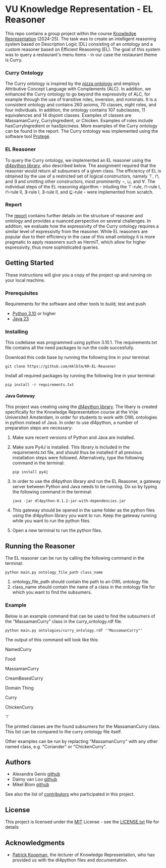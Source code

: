 # VU Knowledge Representation - EL Reasoner
This repo contains a group project within the course [Knowledge Representation](https://research.vu.nl/en/courses/knowledge-representation-4) (2024-25). The task was to create an intelligent reasoning system based on Description Logic (DL) consisting of an ontology and a custom reasoner based on Efficient Reasoning (EL). The goal of this system was to query a restaurant's menu items - in our case the restaurant theme is Curry. 


### Curry Ontology 
The Curry ontology is inspired by the [pizza ontology](https://github.com/owlcs/pizza-ontology/blob/master/pizza.owl) and employs Attributive Concept Language with Complements (ALC). In addition, we enhanced the Curry ontology to go beyond the expressivity of ALC, for example through the use of transitive roles, inversion, and nominals. It is a consistent ontology and contains 260 axioms, 70 classes, eight roles, and four individuals. In addition, the ontology contains 107 subclasses, 11 equivalences and 14 disjoint classes. Examples of classes are MassamanCurry, CurryIngredient, or Chicken. Examples of roles include hasCurryIngredient or hasSpiciness. More examples of the Curry ontology can be found in the report. The Curry ontology was implemented using the software tool [Protegé](https://protege.stanford.edu/).   

### EL Reasoner 
To query the Curry ontology, we implemented an EL reasoner using the [dl4python library](https://github.com/PKoopmann/dl-lib), also described below. The assignment required that the reasoner would return all subsumers of a given class. The efficiency of EL is obtained by the use of a restricted set of logical constructors, namely $\top$, $\sqcap$, and $\exists$ and omitting other constructors, most prominently $\neg$, $\sqcup$, and $\forall$. The individual steps of the EL reasoning algorithm - inluding the $\top$-rule, $\sqcap$-rule I, $\sqcap$-rule II, $\exists$-rule I, $\exists$-rule II, and $\sqsubseteq$-rule - were implemented from scratch.     

### Report
The [report](https://github.com/mklblm/KR-EL-Reasoner/blob/main/KR_assignment_II_group40.pdf) contains further details on the structure of reasoner and ontology and provides a nuanced perspective on several challenges. In addition, we evaluate how the expressivity of the Curry ontology requires a similar level of expressivity from the reasoner. While EL reasoners are popular due to their efficiency in the case of this small ontology it is more pragmatic to apply reasoners such as HermiT, which allow for higher expressivity, thus more sophisticated queries. 


## Getting Started

These instructions will give you a copy of the project up and running on
your local machine.

### Prerequisites

Requirements for the software and other tools to build, test and push 
- [Python 3.10](https://www.python.org/downloads/) or higher
- [Java 23](https://www.oracle.com/java/technologies/downloads/)

### Installing

This codebase was programmed using python 3.10.1. The requirements.txt file contains all the need packages to run the code succesfully. 

Download this code base by running the following line in your terminal:

```git clone https://github.com/mklblm/KR-EL-Reasoner```

Install all required packages by running the following line in your terminal:

```pip install -r requirements.txt```

#### Java Gateway

This project was creating using the [dl4python library](https://github.com/PKoopmann/dl-lib). The libary is created specifically for the Knowledge Representation course at the Vrije Universiteit Amsterdam, in order for students to work with OWL ontologies in python instead of Java. In order to use dl4python, a number of preparation steps are necessary:

1. Make sure recent versions of Python and Java are installed.
2. Make sure Py4J is installed. This library is included in the requirements.txt file, and should thus be installed if all previous installation steps were followed. Alternatively, type the following command in the terminal:

    ```pip install py4j```

3. In order to use the dl4python library and run the EL Reasoner, a gateway server between Python and Java needs to be running. Do so by typing the following command in the terminal:

    ```java -jar dl4python-0.1.2-jar-with-dependencies.jar```

4. This gateway should be opened in the same folder as the python files using the dl4python library you want to run. Keep the gateway running while you want to run the python files. 

5. Open a new terminal to run the python files.

## Running the Reasoner

The EL reasoner can be run by calling the following command in the terminal:

```python main.py ontology_file_path class_name```

1. ontology_file_path should contain the path to an OWL ontology file.
2. class_name should contain the name of a class in the ontology file for which you want to find the subsumers.

### Example

Below is an example command that can be used to find the subsumers of the "MassamanCurry" class in the curry_ontology.rdf file.

```python main.py ontologies/curry_ontology.rdf '"MassamanCurry"'```

The output of this command will look like this:

NamedCurry

Food

MassamanCurry

CreamBasedCurry

Domain Thing

Curry

ChickenCurry

⊤

The printed classes are the found subsumers for the MassamanCurry class. This list can be compared to the curry ontology file itself.

Other examples can be run by replacting "MassamanCurry" with any other named class, e.g. "Coriander" or "ChickenCurry".

## Authors
* Alexandra Genis [github](https://github.com/al-101010)
* Daimy van Loo [github](https://github.com/daimyvanloo)
* Mikel Blom [github](https://github.com/mklblm/)

See also the list of
[contributors](https://github.com/mklblm/KR-EL-Reasoner/graphs/contributors)
who participated in this project.

## License

This project is licensed under the [MIT](LICENSE.txt) License - see the [LICENSE.txt](LICENSE.txt) file for
details

## Acknowledgments

  - [Patrick Koopman](https://github.com/PKoopmann), the lecturer of Knowledge Representation, who has provided us with the dl4python files and documentation.

